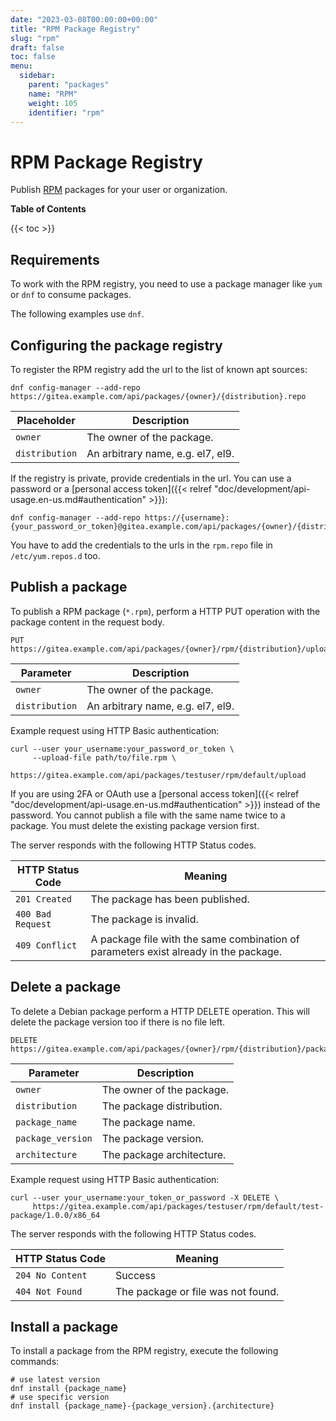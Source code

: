```yaml
---
date: "2023-03-08T00:00:00+00:00"
title: "RPM Package Registry"
slug: "rpm"
draft: false
toc: false
menu:
  sidebar:
    parent: "packages"
    name: "RPM"
    weight: 105
    identifier: "rpm"
---
```


# RPM Package Registry

Publish [RPM](https://rpm.org/) packages for your user or organization.

**Table of Contents**

{{< toc >}}

## Requirements

To work with the RPM registry, you need to use a package manager like `yum` or `dnf` to consume packages.

The following examples use `dnf`.

## Configuring the package registry

To register the RPM registry add the url to the list of known apt sources:

```shell
dnf config-manager --add-repo https://gitea.example.com/api/packages/{owner}/{distribution}.repo
```

| Placeholder | Description |
| --------- | ----------- |
| `owner`   | The owner of the package. |
| `distribution`     | An arbitrary name, e.g. el7, el9. |

If the registry is private, provide credentials in the url. You can use a password or a [personal access token]({{< relref "doc/development/api-usage.en-us.md#authentication" >}}):

```shell
dnf config-manager --add-repo https://{username}:{your_password_or_token}@gitea.example.com/api/packages/{owner}/{distribution}.repo
```

You have to add the credentials to the urls in the `rpm.repo` file in `/etc/yum.repos.d` too.

## Publish a package

To publish a RPM package (`*.rpm`), perform a HTTP PUT operation with the package content in the request body.

```
PUT https://gitea.example.com/api/packages/{owner}/rpm/{distribution}/upload
```

| Parameter | Description |
| --------- | ----------- |
| `owner`   | The owner of the package. |
| `distribution`     | An arbitrary name, e.g. el7, el9. |

Example request using HTTP Basic authentication:

```shell
curl --user your_username:your_password_or_token \
     --upload-file path/to/file.rpm \
     https://gitea.example.com/api/packages/testuser/rpm/default/upload
```

If you are using 2FA or OAuth use a [personal access token]({{< relref "doc/development/api-usage.en-us.md#authentication" >}}) instead of the password.
You cannot publish a file with the same name twice to a package. You must delete the existing package version first.

The server responds with the following HTTP Status codes.

| HTTP Status Code  | Meaning |
| ----------------- | ------- |
| `201 Created`     | The package has been published. |
| `400 Bad Request` | The package is invalid. |
| `409 Conflict`    | A package file with the same combination of parameters exist already in the package. |

## Delete a package

To delete a Debian package perform a HTTP DELETE operation. This will delete the package version too if there is no file left.

```
DELETE https://gitea.example.com/api/packages/{owner}/rpm/{distribution}/package/{package_name}/{package_version}/{architecture}
```

| Parameter         | Description               |
| ----------------- |---------------------------|
| `owner`           | The owner of the package. |
| `distribution`    | The package distribution. |
| `package_name`    | The package name.         |
| `package_version` | The package version.      |
| `architecture`    | The package architecture. |

Example request using HTTP Basic authentication:

```shell
curl --user your_username:your_token_or_password -X DELETE \
     https://gitea.example.com/api/packages/testuser/rpm/default/test-package/1.0.0/x86_64
```

The server responds with the following HTTP Status codes.

| HTTP Status Code  | Meaning |
| ----------------- | ------- |
| `204 No Content`  | Success |
| `404 Not Found`   | The package or file was not found. |

## Install a package

To install a package from the RPM registry, execute the following commands:

```shell
# use latest version
dnf install {package_name}
# use specific version
dnf install {package_name}-{package_version}.{architecture}
```
